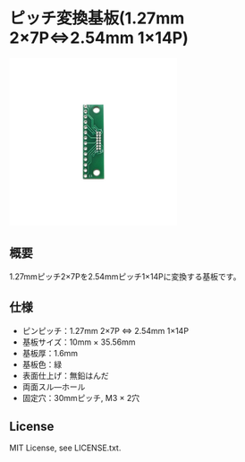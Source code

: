 # ピッチ変換基板(1.27mm 2×7P⇔2.54mm 1×14P)


<img src="/images/ProductImage.jpg" width="300px">

## 概要

1.27mmピッチ2×7Pを2.54mmピッチ1×14Pに変換する基板です。

## 仕様
- ピンピッチ：1.27mm 2×7P ⇔ 2.54mm 1×14P
- 基板サイズ：10mm × 35.56mm
- 基板厚：1.6mm
- 基板色：緑
- 表面仕上げ：無鉛はんだ
- 両面スル―ホール
- 固定穴：30mmピッチ, M3 × 2穴
<!--
## 販売  
[スイッチサイエンス委託販売ページ](https://www.switch-science.com/catalog/xxxx/)  
※大量注文や在庫に関する問い合わせは[こちら](mailto:info.y2kb@gmail.com)までご連絡ください。  
-->

## License
MIT License, see LICENSE.txt.
